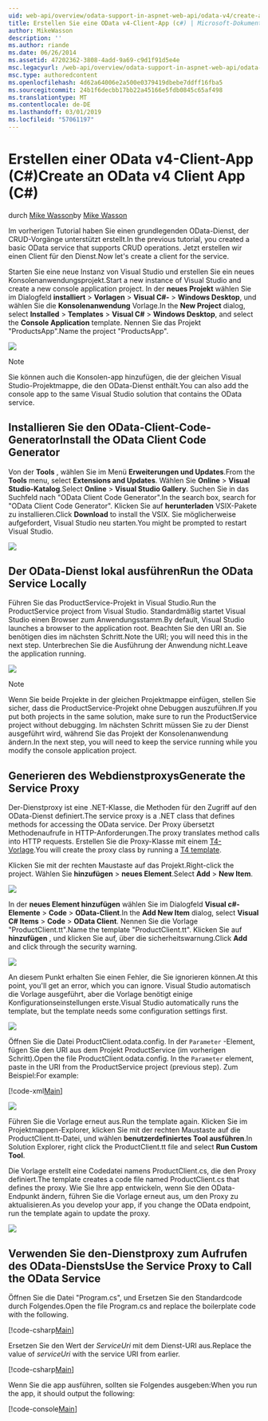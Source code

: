 ```yaml
---
uid: web-api/overview/odata-support-in-aspnet-web-api/odata-v4/create-an-odata-v4-client-app
title: Erstellen Sie eine OData v4-Client-App (c#) | Microsoft-Dokumentation
author: MikeWasson
description: ''
ms.author: riande
ms.date: 06/26/2014
ms.assetid: 47202362-3808-4add-9a69-c9d1f91d5e4e
msc.legacyurl: /web-api/overview/odata-support-in-aspnet-web-api/odata-v4/create-an-odata-v4-client-app
msc.type: authoredcontent
ms.openlocfilehash: 4d62a64006e2a500e0379419dbebe7ddff16fba5
ms.sourcegitcommit: 24b1f6decbb17bb22a45166e5fdb0845c65af498
ms.translationtype: MT
ms.contentlocale: de-DE
ms.lasthandoff: 03/01/2019
ms.locfileid: "57061197"
---
```

<a name="create-an-odata-v4-client-app-c"></a><span data-ttu-id="c35f4-102">Erstellen einer OData v4-Client-App (C#)</span><span class="sxs-lookup"><span data-stu-id="c35f4-102">Create an OData v4 Client App (C#)</span></span>
====================
<span data-ttu-id="c35f4-103">durch [Mike Wasson](https://github.com/MikeWasson)</span><span class="sxs-lookup"><span data-stu-id="c35f4-103">by [Mike Wasson](https://github.com/MikeWasson)</span></span>

<span data-ttu-id="c35f4-104">Im vorherigen Tutorial haben Sie einen grundlegenden OData-Dienst, der CRUD-Vorgänge unterstützt erstellt.</span><span class="sxs-lookup"><span data-stu-id="c35f4-104">In the previous tutorial, you created a basic OData service that supports CRUD operations.</span></span> <span data-ttu-id="c35f4-105">Jetzt erstellen wir einen Client für den Dienst.</span><span class="sxs-lookup"><span data-stu-id="c35f4-105">Now let's create a client for the service.</span></span>

<span data-ttu-id="c35f4-106">Starten Sie eine neue Instanz von Visual Studio und erstellen Sie ein neues Konsolenanwendungsprojekt.</span><span class="sxs-lookup"><span data-stu-id="c35f4-106">Start a new instance of Visual Studio and create a new console application project.</span></span> <span data-ttu-id="c35f4-107">In der **neues Projekt** wählen Sie im Dialogfeld **installiert** &gt; **Vorlagen** &gt; **Visual C#-** &gt; **Windows Desktop**, und wählen Sie die **Konsolenanwendung** Vorlage.</span><span class="sxs-lookup"><span data-stu-id="c35f4-107">In the **New Project** dialog, select **Installed** &gt; **Templates** &gt; **Visual C#** &gt; **Windows Desktop**, and select the **Console Application** template.</span></span> <span data-ttu-id="c35f4-108">Nennen Sie das Projekt &quot;ProductsApp&quot;.</span><span class="sxs-lookup"><span data-stu-id="c35f4-108">Name the project &quot;ProductsApp&quot;.</span></span>

![](create-an-odata-v4-client-app/_static/image1.png)

> [!NOTE]
> <span data-ttu-id="c35f4-109">Sie können auch die Konsolen-app hinzufügen, die der gleichen Visual Studio-Projektmappe, die den OData-Dienst enthält.</span><span class="sxs-lookup"><span data-stu-id="c35f4-109">You can also add the console app to the same Visual Studio solution that contains the OData service.</span></span>


## <a name="install-the-odata-client-code-generator"></a><span data-ttu-id="c35f4-110">Installieren Sie den OData-Client-Code-Generator</span><span class="sxs-lookup"><span data-stu-id="c35f4-110">Install the OData Client Code Generator</span></span>

<span data-ttu-id="c35f4-111">Von der **Tools** , wählen Sie im Menü **Erweiterungen und Updates**.</span><span class="sxs-lookup"><span data-stu-id="c35f4-111">From the **Tools** menu, select **Extensions and Updates**.</span></span> <span data-ttu-id="c35f4-112">Wählen Sie **Online** &gt; **Visual Studio-Katalog**.</span><span class="sxs-lookup"><span data-stu-id="c35f4-112">Select **Online** &gt; **Visual Studio Gallery**.</span></span> <span data-ttu-id="c35f4-113">Suchen Sie in das Suchfeld nach &quot;OData Client Code Generator&quot;.</span><span class="sxs-lookup"><span data-stu-id="c35f4-113">In the search box, search for &quot;OData Client Code Generator&quot;.</span></span> <span data-ttu-id="c35f4-114">Klicken Sie auf **herunterladen** VSIX-Pakete zu installieren.</span><span class="sxs-lookup"><span data-stu-id="c35f4-114">Click **Download** to install the VSIX.</span></span> <span data-ttu-id="c35f4-115">Sie möglicherweise aufgefordert, Visual Studio neu starten.</span><span class="sxs-lookup"><span data-stu-id="c35f4-115">You might be prompted to restart Visual Studio.</span></span>

[![](create-an-odata-v4-client-app/_static/image3.png)](create-an-odata-v4-client-app/_static/image2.png)

## <a name="run-the-odata-service-locally"></a><span data-ttu-id="c35f4-116">Der OData-Dienst lokal ausführen</span><span class="sxs-lookup"><span data-stu-id="c35f4-116">Run the OData Service Locally</span></span>

<span data-ttu-id="c35f4-117">Führen Sie das ProductService-Projekt in Visual Studio.</span><span class="sxs-lookup"><span data-stu-id="c35f4-117">Run the ProductService project from Visual Studio.</span></span> <span data-ttu-id="c35f4-118">Standardmäßig startet Visual Studio einen Browser zum Anwendungsstamm.</span><span class="sxs-lookup"><span data-stu-id="c35f4-118">By default, Visual Studio launches a browser to the application root.</span></span> <span data-ttu-id="c35f4-119">Beachten Sie den URI an. Sie benötigen dies im nächsten Schritt.</span><span class="sxs-lookup"><span data-stu-id="c35f4-119">Note the URI; you will need this in the next step.</span></span> <span data-ttu-id="c35f4-120">Unterbrechen Sie die Ausführung der Anwendung nicht.</span><span class="sxs-lookup"><span data-stu-id="c35f4-120">Leave the application running.</span></span>

![](create-an-odata-v4-client-app/_static/image4.png)

> [!NOTE]
> <span data-ttu-id="c35f4-121">Wenn Sie beide Projekte in der gleichen Projektmappe einfügen, stellen Sie sicher, dass die ProductService-Projekt ohne Debuggen auszuführen.</span><span class="sxs-lookup"><span data-stu-id="c35f4-121">If you put both projects in the same solution, make sure to run the ProductService project without debugging.</span></span> <span data-ttu-id="c35f4-122">Im nächsten Schritt müssen Sie zu der Dienst ausgeführt wird, während Sie das Projekt der Konsolenanwendung ändern.</span><span class="sxs-lookup"><span data-stu-id="c35f4-122">In the next step, you will need to keep the service running while you modify the console application project.</span></span>


## <a name="generate-the-service-proxy"></a><span data-ttu-id="c35f4-123">Generieren des Webdienstproxys</span><span class="sxs-lookup"><span data-stu-id="c35f4-123">Generate the Service Proxy</span></span>

<span data-ttu-id="c35f4-124">Der-Dienstproxy ist eine .NET-Klasse, die Methoden für den Zugriff auf den OData-Dienst definiert.</span><span class="sxs-lookup"><span data-stu-id="c35f4-124">The service proxy is a .NET class that defines methods for accessing the OData service.</span></span> <span data-ttu-id="c35f4-125">Der Proxy übersetzt Methodenaufrufe in HTTP-Anforderungen.</span><span class="sxs-lookup"><span data-stu-id="c35f4-125">The proxy translates method calls into HTTP requests.</span></span> <span data-ttu-id="c35f4-126">Erstellen Sie die Proxy-Klasse mit einem [T4-Vorlage](https://msdn.microsoft.com/library/bb126445.aspx).</span><span class="sxs-lookup"><span data-stu-id="c35f4-126">You will create the proxy class by running a [T4 template](https://msdn.microsoft.com/library/bb126445.aspx).</span></span>

<span data-ttu-id="c35f4-127">Klicken Sie mit der rechten Maustaste auf das Projekt.</span><span class="sxs-lookup"><span data-stu-id="c35f4-127">Right-click the project.</span></span> <span data-ttu-id="c35f4-128">Wählen Sie **hinzufügen** &gt; **neues Element**.</span><span class="sxs-lookup"><span data-stu-id="c35f4-128">Select **Add** &gt; **New Item**.</span></span>

![](create-an-odata-v4-client-app/_static/image5.png)

<span data-ttu-id="c35f4-129">In der **neues Element hinzufügen** wählen Sie im Dialogfeld **Visual c#-Elemente** &gt; **Code** &gt; **OData-Client**.</span><span class="sxs-lookup"><span data-stu-id="c35f4-129">In the **Add New Item** dialog, select **Visual C# Items** &gt; **Code** &gt; **OData Client**.</span></span> <span data-ttu-id="c35f4-130">Nennen Sie die Vorlage &quot;ProductClient.tt&quot;.</span><span class="sxs-lookup"><span data-stu-id="c35f4-130">Name the template &quot;ProductClient.tt&quot;.</span></span> <span data-ttu-id="c35f4-131">Klicken Sie auf **hinzufügen** , und klicken Sie auf, über die sicherheitswarnung.</span><span class="sxs-lookup"><span data-stu-id="c35f4-131">Click **Add** and click through the security warning.</span></span>

[![](create-an-odata-v4-client-app/_static/image7.png)](create-an-odata-v4-client-app/_static/image6.png)

<span data-ttu-id="c35f4-132">An diesem Punkt erhalten Sie einen Fehler, die Sie ignorieren können.</span><span class="sxs-lookup"><span data-stu-id="c35f4-132">At this point, you'll get an error, which you can ignore.</span></span> <span data-ttu-id="c35f4-133">Visual Studio automatisch die Vorlage ausgeführt, aber die Vorlage benötigt einige Konfigurationseinstellungen erste.</span><span class="sxs-lookup"><span data-stu-id="c35f4-133">Visual Studio automatically runs the template, but the template needs some configuration settings first.</span></span>

[![](create-an-odata-v4-client-app/_static/image9.png)](create-an-odata-v4-client-app/_static/image8.png)

<span data-ttu-id="c35f4-134">Öffnen Sie die Datei ProductClient.odata.config. In der `Parameter` -Element, fügen Sie den URI aus dem Projekt ProductService (im vorherigen Schritt).</span><span class="sxs-lookup"><span data-stu-id="c35f4-134">Open the file ProductClient.odata.config. In the `Parameter` element, paste in the URI from the ProductService project (previous step).</span></span> <span data-ttu-id="c35f4-135">Zum Beispiel:</span><span class="sxs-lookup"><span data-stu-id="c35f4-135">For example:</span></span>

[!code-xml[Main](create-an-odata-v4-client-app/samples/sample1.xml)]

[![](create-an-odata-v4-client-app/_static/image11.png)](create-an-odata-v4-client-app/_static/image10.png)

<span data-ttu-id="c35f4-136">Führen Sie die Vorlage erneut aus.</span><span class="sxs-lookup"><span data-stu-id="c35f4-136">Run the template again.</span></span> <span data-ttu-id="c35f4-137">Klicken Sie im Projektmappen-Explorer, klicken Sie mit der rechten Maustaste auf die ProductClient.tt-Datei, und wählen **benutzerdefiniertes Tool ausführen**.</span><span class="sxs-lookup"><span data-stu-id="c35f4-137">In Solution Explorer, right click the ProductClient.tt file and select **Run Custom Tool**.</span></span>

<span data-ttu-id="c35f4-138">Die Vorlage erstellt eine Codedatei namens ProductClient.cs, die den Proxy definiert.</span><span class="sxs-lookup"><span data-stu-id="c35f4-138">The template creates a code file named ProductClient.cs that defines the proxy.</span></span> <span data-ttu-id="c35f4-139">Wie Sie Ihre app entwickeln, wenn Sie den OData-Endpunkt ändern, führen Sie die Vorlage erneut aus, um den Proxy zu aktualisieren.</span><span class="sxs-lookup"><span data-stu-id="c35f4-139">As you develop your app, if you change the OData endpoint, run the template again to update the proxy.</span></span>

![](create-an-odata-v4-client-app/_static/image12.png)

## <a name="use-the-service-proxy-to-call-the-odata-service"></a><span data-ttu-id="c35f4-140">Verwenden Sie den-Dienstproxy zum Aufrufen des OData-Diensts</span><span class="sxs-lookup"><span data-stu-id="c35f4-140">Use the Service Proxy to Call the OData Service</span></span>

<span data-ttu-id="c35f4-141">Öffnen Sie die Datei "Program.cs", und Ersetzen Sie den Standardcode durch Folgendes.</span><span class="sxs-lookup"><span data-stu-id="c35f4-141">Open the file Program.cs and replace the boilerplate code with the following.</span></span>

[!code-csharp[Main](create-an-odata-v4-client-app/samples/sample2.cs)]

<span data-ttu-id="c35f4-142">Ersetzen Sie den Wert der *ServiceUri* mit dem Dienst-URI aus.</span><span class="sxs-lookup"><span data-stu-id="c35f4-142">Replace the value of *serviceUri* with the service URI from earlier.</span></span>

[!code-csharp[Main](create-an-odata-v4-client-app/samples/sample3.cs)]

<span data-ttu-id="c35f4-143">Wenn Sie die app ausführen, sollten sie Folgendes ausgeben:</span><span class="sxs-lookup"><span data-stu-id="c35f4-143">When you run the app, it should output the following:</span></span>

[!code-console[Main](create-an-odata-v4-client-app/samples/sample4.cmd)]
